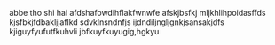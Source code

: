 
abbe tho shi hai 
afdshafowdihflakfwnwfe
afskjbsfkj
mljkhlihpoidasffds
kjsfbkjfdbakljjaflkd
sdvklnsndnfjs
ijdndiljngljgnkjsansakjdfs
kjiguyfyufutfkuhvli
jbfkuyfkuyugig,hgkyu
